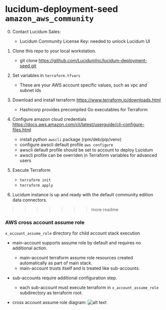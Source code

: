 # lucidum-deployment-seed `amazon_aws_community`


0. Contact Lucidum Sales:
   - Lucidum Community License Key: needed to unlock Lucidum UI

1. Clone this repo to your local workstation.
   - git clone https://github.com/LucidumInc/lucidum-deployment-seed.git

2. Set variables in `terraform.tfvars`
   - These are your AWS account specific values, such as vpc and subnet ids

3. Download and install terraform https://www.terraform.io/downloads.html
   - Hashicorp provides precompiled Go executables for Terraform

4. Configure amazon cloud credentials https://docs.aws.amazon.com/cli/latest/userguide/cli-configure-files.html
   - install python `awscli` package (rpm/deb/pip/venv)
   - configure awscli default profile `aws configure`
   - awscli default profile should be set to account to deploy Lucidum
   - awscli profile can be overriden in Terraform variables for advanced users

5. Execute Terraform
   - `terraform init`
   - `terraform apply`

6. Lucidum instance is up and ready with the default community edition data connectors.
>>>>>>> more readme


### AWS cross account assume role

`x_account_assume_role` directory for child account stack execution

- main-account supports assume role by default and requires no additional action.
  * main-account terraform assume role resources created automatically as part of main stack.
  * main-account trusts itself and is treated like sub-accounts.

- sub-accounts require additional configuration step.
  * each sub-account must execute terraform in `x_account_assume_role` subdirectory as terraform root.

- cross account assume role diagram:
![alt text](https://github.com/LucidumInc/lucidum-deployment-seed/blob/master/assume-role.jpg?raw=true)

